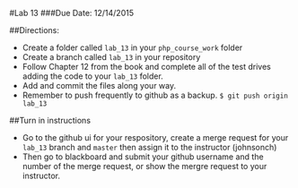 #Lab 13
###Due Date: 12/14/2015

##Directions:
* Create a folder called ```lab_13``` in your ```php_course_work``` folder 
* Create a branch called ```lab_13``` in your repository 
* Follow Chapter 12 from the book and complete all of the test drives 
adding the code to your ```lab_13``` folder.
* Add and commit the files along your way. 
* Remember to push frequently to github as a backup.
```$ git push origin lab_13```


##Turn in instructions
* Go to the github ui for your respository, create a merge request for your 
```lab_13``` branch and ```master``` then assign it to the instructor (johnsonch) 
* Then go to blackboard and submit your github username and the number of the 
merge request, or show the mergre request to your instructor.
